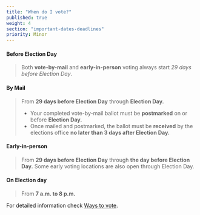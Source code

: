 ```yaml
---
title: "When do I vote?"
published: true
weight: 4
section: "important-dates-deadlines"
priority: Minor
---
```




#### Before Election Day
> Both **vote-by-mail** and **early-in-person** voting always start _29 days before Election Day_.  


#### By Mail
> From **29 days before Election Day** through **Election Day.**  
> - Your completed vote-by-mail ballot must be **postmarked** on or before **Election Day.**  
> - Once mailed and postmarked, the ballot must be **received** by the elections office **no later than 3 days after Election Day.**  

#### Early-in-person
> From **29 days before Election Day** through **the day before Election Day.** Some early voting locations are also open through Election Day.  

#### On Election day  
> From **7 a.m. to 8 p.m.**  

For detailed information check [Ways to vote](#section-ways-to-vote).  
